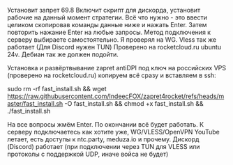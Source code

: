 Установит запрет 69.8
Включит скрипт для дискорда, установит рабочие на данный момент стратегии.
Всё что нужно - это ввести целиком скопировав команды данные ниже и нажать Enter. Затем повторить нажание Enter на любые запросы.
Метод подключения к серверу выбираете самостоятельно. Я проверял на WG. Vless так же работает (Для Discord нужен TUN)
Проверено на rocketcloud.ru ubuntu 24v. Дебиан так же должен подойти.

Установка и развёртвывание zapret antiDPI под ключ на российских VPS (проверено на rocketcloud.ru) копируем всё сразу и вставляем в ssh:

sudo rm -rf fast_install.sh && wget https://raw.githubusercontent.com/IndeecFOX/zapret4rocket/refs/heads/master/fast_install.sh -O fast_install.sh && chmod +x fast_install.sh && ./fast_install.sh

На все вопросы жмём Enter. По окончании всё будет работать. К серверу подключаетесь как хотите уже, WG/VLESS/OpenVPN
YouTube летает, есть доступы к ntc.party, meduza.io и прочему. Дискорд (Discord) работает (при подключении через TUN для VLESS или протоколы с поддержкой UDP, иначе войса не будет)
